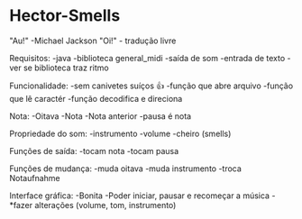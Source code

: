 # Hector-Smells
"Au!" -Michael Jackson
"Oi!" - tradução livre




Requisitos:
-java
-biblioteca general_midi
-saída de som
-entrada de texto
-ver se biblioteca traz ritmo

Funcionalidade:
-sem canivetes suíços 👍
-função que abre arquivo
-função que lê caractér
-função decodifica e direciona

Nota:
-Oitava
-Nota
-Nota anterior
-pausa é nota 

Propriedade do som:
-instrumento
-volume
-cheiro (smells)

Funções de saída:
-tocam nota
-tocam pausa

Funções de mudança:
-muda oitava
-muda instrumento
-troca Notaufnahme

Interface gráfica:
-Bonita
-Poder iniciar, pausar e recomeçar a música
-*fazer alterações (volume, tom, instrumento)
